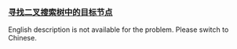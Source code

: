### [寻找二叉搜索树中的目标节点](https://leetcode.com/problems/er-cha-sou-suo-shu-de-di-kda-jie-dian-lcof)

English description is not available for the problem. Please switch to Chinese.